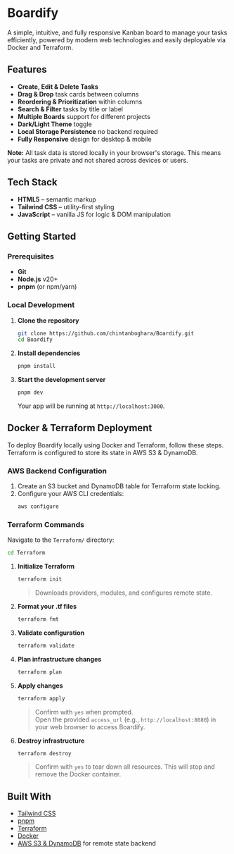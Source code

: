 # Boardify

A simple, intuitive, and fully responsive Kanban board to manage your tasks efficiently, powered by modern web technologies and easily deployable via Docker and Terraform.

## Features

- **Create, Edit & Delete Tasks**  
- **Drag & Drop** task cards between columns  
- **Reordering & Prioritization** within columns  
- **Search & Filter** tasks by title or label  
- **Multiple Boards** support for different projects  
- **Dark/Light Theme** toggle  
- **Local Storage Persistence** no backend required  
- **Fully Responsive** design for desktop & mobile  

**Note:** All task data is stored locally in your browser's storage. This means your tasks are private and not shared across devices or users.

## Tech Stack

- **HTML5** – semantic markup  
- **Tailwind CSS** – utility-first styling  
- **JavaScript** – vanilla JS for logic & DOM manipulation  

## Getting Started

### Prerequisites

- **Git**  
- **Node.js** v20+  
- **pnpm** (or npm/yarn)  

### Local Development

1. **Clone the repository**  
   ```bash
   git clone https://github.com/chintanboghara/Boardify.git
   cd Boardify
   ```

2. **Install dependencies**  
   ```bash
   pnpm install
   ```

3. **Start the development server**  
   ```bash
   pnpm dev
   ```

   Your app will be running at `http://localhost:3000`.

## Docker & Terraform Deployment

To deploy Boardify locally using Docker and Terraform, follow these steps. Terraform is configured to store its state in AWS S3 & DynamoDB.

### AWS Backend Configuration

1. Create an S3 bucket and DynamoDB table for Terraform state locking.
2. Configure your AWS CLI credentials:  
   ```bash
   aws configure
   ```

### Terraform Commands

Navigate to the `Terraform/` directory:  
```bash
cd Terraform
```

1. **Initialize Terraform**  
   ```bash
   terraform init
   ```
   > Downloads providers, modules, and configures remote state.

2. **Format your .tf files**  
   ```bash
   terraform fmt
   ```

3. **Validate configuration**  
   ```bash
   terraform validate
   ```

4. **Plan infrastructure changes**  
   ```bash
   terraform plan
   ```

5. **Apply changes**  
   ```bash
   terraform apply
   ```
   > Confirm with `yes` when prompted.  
   Open the provided `access_url` (e.g., `http://localhost:8080`) in your web browser to access Boardify.

6. **Destroy infrastructure**  
   ```bash
   terraform destroy
   ```
   > Confirm with `yes` to tear down all resources. This will stop and remove the Docker container.

## Built With

* [Tailwind CSS](https://tailwindcss.com/)
* [pnpm](https://pnpm.io/)
* [Terraform](https://terraform.io/)
* [Docker](https://docker.com/)
* [AWS S3 & DynamoDB](https://aws.amazon.com/) for remote state backend
